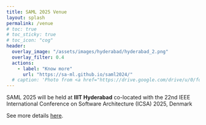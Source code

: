 ```yaml
---
title: SAML 2025 Venue
layout: splash
permalink: /venue
# toc: true
# toc_sticky: true
# toc_icon: "cog"
header:
  overlay_image: "/assets/images/hyderabad/hyderabad_2.png"
  overlay_filter: 0.4
  actions:
    - label: "Know more"
      url: "https://sa-ml.github.io/saml2024/"
  # caption: 'Photo from <a href="https://drive.google.com/drive/u/0/folders/10XXSEjTNDmrwU0tqL58la1n3YlE-g4V8">EMNLP 2023 Website Image.png</a> '
---
```


SAML 2025 will be held at **IIIT Hyderabad** co-located with the 22nd IEEE International Conference on Software Architecture (ICSA) 2025, Denmark

See more details [here](https://conf.researchr.org/venue/icsa-2025/). 



